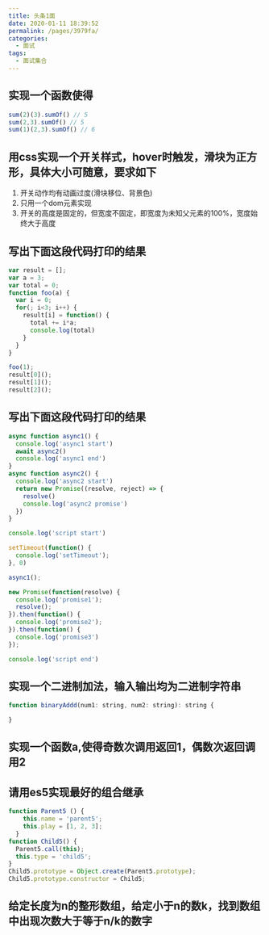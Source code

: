 ```yaml
---
title: 头条1面
date: 2020-01-11 18:39:52
permalink: /pages/3979fa/
categories:
  - 面试
tags:
  - 面试集合
---
```

## 实现一个函数使得

```js
sum(2)(3).sumOf() // 5
sum(2,3).sumOf() // 5
sum(1)(2,3).sumOf() // 6
```

## 用css实现一个开关样式，hover时触发，滑块为正方形，具体大小可随意，要求如下  
1. 开关动作均有动画过度(滑块移位、背景色)
2. 只用一个dom元素实现
3. 开关的高度是固定的，但宽度不固定，即宽度为未知父元素的100%，宽度始终大于高度

## 写出下面这段代码打印的结果

```js
var result = [];
var a = 3;
var total = 0;
function foo(a) {
  var i = 0;
  for(; i<3; i++) {
    result[i] = function() {
      total += i*a;
      console.log(total)
    }
  }
}

foo(1);
result[0]();
result[1]();
result[2]();
```

## 写出下面这段代码打印的结果
```js
async function async1() {
  console.log('async1 start')
  await async2()
  console.log('async1 end')
}
async function async2() {
  console.log('async2 start')
  return new Promise((resolve, reject) => {
    resolve()
    console.log('async2 promise')
  })
}

console.log('script start')

setTimeout(function() {
  console.log('setTimeout');
}, 0)

async1();

new Promise(function(resolve) {
  console.log('promise1');
  resolve();
}).then(function() {
  console.log('promise2');
}).then(function() {
  console.log('promise3')
});

console.log('script end')
```

## 实现一个二进制加法，输入输出均为二进制字符串

```js
function binaryAddd(num1: string, num2: string): string {

}
```

## 实现一个函数a,使得奇数次调用返回1，偶数次返回调用2

## 请用es5实现最好的组合继承

```js
function Parent5 () {
    this.name = 'parent5';
    this.play = [1, 2, 3];
  }
function Child5() {
  Parent5.call(this);
  this.type = 'child5';
}
Child5.prototype = Object.create(Parent5.prototype);
Child5.prototype.constructor = Child5;
```

## 给定长度为n的整形数组，给定小于n的数k，找到数组中出现次数大于等于n/k的数字